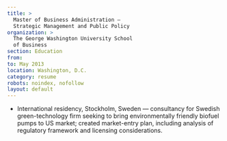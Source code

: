 ```yaml
---
title: >
  Master of Business Administration —
  Strategic Management and Public Policy
organization: >
  The George Washington University School
  of Business
section: Education
from:
to: May 2013
location: Washington, D.C.
category: resume
robots: noindex, nofollow
layout: default
---
```

*   International residency, Stockholm, Sweden — consultancy for Swedish green-technology firm seeking to bring environmentally friendly biofuel pumps to US market; created market-entry plan, including analysis of regulatory framework and licensing considerations.